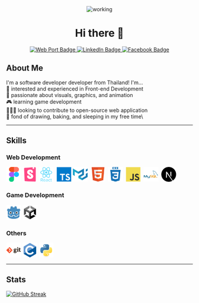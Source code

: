 <div id="header" align="center">
  <img width="200" alt="working" src="https://user-images.githubusercontent.com/62594692/222961828-88f332e9-954f-4c26-a31f-17df5032a196.png">
  <h1>Hi there 👋</h1>
  <div>
    <a href="https://www.pichy.dev">
        <img src="https://img.shields.io/badge/pichy.dev-blue?style=flat-square&logo=React&logoColor=white" alt="Web Port Badge"/>
     </a>
     <a href="https://www.linkedin.com/in/pichyapa-khanapattanawong">
        <img src="https://img.shields.io/badge/LinkedIn-blue?style=flat-square&logo=linkedin&logoColor=white" alt="LinkedIn Badge"/>
     </a>
    <a href="https://www.facebook.com/pichyapa.khanapattanawong.3/">
        <img src="https://img.shields.io/badge/Facebook-blue?style=flat-square&logo=facebook&logoColor=white" alt="Facebook Badge"/>
     </a>
  </div>
</div>

## About Me
I'm a software developer developer from Thailand! I'm...\
🍏 interested and experienced in Front-end Development\
🎨 passionate about visuals, graphics, and animation\
🎮 learning game development\
🧑🏻‍💻 looking to contribute to open-source web application\
💓 fond of drawing, baking, and sleeping in my free time\

--- 

## Skills

### Web Development
<div>
   <img src="https://github.com/devicons/devicon/blob/master/icons/figma/figma-original.svg" title="Figma" **alt="Figma" width="40" height="40"/>
  <img src="https://github.com/devicons/devicon/blob/master/icons/storybook/storybook-original.svg" title="Storybook" **alt="Storybook" width="40" height="40"/>
  <img src="https://github.com/devicons/devicon/blob/master/icons/react/react-original-wordmark.svg" title="React" alt="React" width="40" height="40"/>&nbsp;
  <img src="https://github.com/devicons/devicon/blob/master/icons/typescript/typescript-original.svg" title="Typescript" **alt="Typescript" width="40" height="40"/>
  <img src="https://github.com/devicons/devicon/blob/master/icons/materialui/materialui-original.svg" title="Material UI" alt="Material UI" width="40" height="40"/>&nbsp;
  <img src="https://github.com/devicons/devicon/blob/master/icons/html5/html5-original.svg" title="HTML5" alt="HTML" width="40" height="40"/>&nbsp;
  <img src="https://github.com/devicons/devicon/blob/master/icons/css3/css3-plain-wordmark.svg"  title="CSS3" alt="CSS" width="40" height="40"/>&nbsp;
  <img src="https://github.com/devicons/devicon/blob/master/icons/javascript/javascript-original.svg" title="JavaScript" alt="JavaScript" width="40" height="40"/>&nbsp;
  <img src="https://github.com/devicons/devicon/blob/master/icons/mysql/mysql-original-wordmark.svg" title="MySQL"  alt="MySQL" width="40" height="40"/>&nbsp;
  <img src="https://github.com/devicons/devicon/blob/master/icons/nextjs/nextjs-original.svg" title="Next" **alt="Next" width="40" height="40"/>
</div>
  
### Game Development
<div>
  <img src="https://github.com/devicons/devicon/blob/master/icons/godot/godot-original.svg" title="Godot" **alt="Godot" width="40" height="40"/>
   <img src="https://github.com/devicons/devicon/blob/master/icons/unity/unity-original.svg" title="Unity" **alt="Unity" width="40" height="40"/>
</div>

### Others
<div>
  <img src="https://github.com/devicons/devicon/blob/master/icons/git/git-original-wordmark.svg" title="Git" **alt="Git" width="40" height="40"/>
  <img src="https://github.com/devicons/devicon/blob/master/icons/c/c-original.svg" title="C" **alt="C" width="40" height="40"/>
  <img src="https://github.com/devicons/devicon/blob/master/icons/python/python-original.svg" title="Python" **alt="Python" width="40" height="40"/>
</div>
 
---

## Stats

[![GitHub Streak](http://github-readme-streak-stats.herokuapp.com?user=quadiez&theme=dark&background=000000)](https://git.io/streak-stats)
